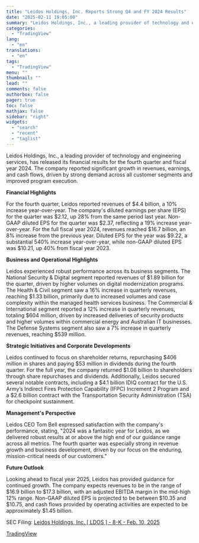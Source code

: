 ```yaml
---
title: "Leidos Holdings, Inc. Reports Strong Q4 and FY 2024 Results"
date: "2025-02-11 19:05:00"
summary: "Leidos Holdings, Inc., a leading provider of technology and engineering services, has released its financial results for the fourth quarter and fiscal year 2024. The company reported significant growth in revenues, earnings, and cash flows, driven by strong demand across all customer segments and improved program execution. Financial Highlights For..."
categories:
  - "TradingView"
lang:
  - "en"
translations:
  - "en"
tags:
  - "TradingView"
menu: ""
thumbnail: ""
lead: ""
comments: false
authorbox: false
pager: true
toc: false
mathjax: false
sidebar: "right"
widgets:
  - "search"
  - "recent"
  - "taglist"
---
```


Leidos Holdings, Inc., a leading provider of technology and engineering services, has released its financial results for the fourth quarter and fiscal year 2024. The company reported significant growth in revenues, earnings, and cash flows, driven by strong demand across all customer segments and improved program execution.

**Financial Highlights**

For the fourth quarter, Leidos reported revenues of $4.4 billion, a 10% increase year-over-year. The company's diluted earnings per share (EPS) for the quarter was $2.12, up 28% from the same period last year. Non-GAAP diluted EPS for the quarter was $2.37, reflecting a 19% increase year-over-year. For the full fiscal year 2024, revenues reached $16.7 billion, an 8% increase from the previous year. Diluted EPS for the year was $9.22, a substantial 540% increase year-over-year, while non-GAAP diluted EPS was $10.21, up 40% from fiscal year 2023.

**Business and Operational Highlights**

Leidos experienced robust performance across its business segments. The National Security & Digital segment reported revenues of $1.89 billion for the quarter, driven by higher volumes on digital modernization programs. The Health & Civil segment saw a 16% increase in quarterly revenues, reaching $1.33 billion, primarily due to increased volumes and case complexity within the managed health services business. The Commercial & International segment reported a 12% increase in quarterly revenues, totaling $604 million, driven by increased deliveries of security products and higher volumes within commercial energy and Australian IT businesses. The Defense Systems segment also saw a 7% increase in quarterly revenues, reaching $539 million.

**Strategic Initiatives and Corporate Developments**

Leidos continued to focus on shareholder returns, repurchasing $406 million in shares and paying $53 million in dividends during the fourth quarter. For the full year, the company returned $1.08 billion to shareholders through share repurchases and dividends. Additionally, Leidos secured several notable contracts, including a $4.1 billion IDIQ contract for the U.S. Army’s Indirect Fires Protection Capability (IFPC) Increment 2 Program and a $2.6 billion contract with the Transportation Security Administration (TSA) for checkpoint sustainment.

**Management's Perspective**

Leidos CEO Tom Bell expressed satisfaction with the company's performance, stating, "2024 was a fantastic year for Leidos, as we delivered robust results at or above the high end of our guidance range across all metrics. The fourth quarter was especially strong in revenue growth and business development, driven by our focus on the enduring, mission-critical needs of our customers."

**Future Outlook**

Looking ahead to fiscal year 2025, Leidos has provided guidance for continued growth. The company expects revenues to be in the range of $16.9 billion to $17.3 billion, with an adjusted EBITDA margin in the mid-high 12% range. Non-GAAP diluted EPS is projected to be between $10.35 and $10.75, and cash flows provided by operating activities are expected to be approximately $1.45 billion.

SEC Filing: [Leidos Holdings, Inc. [ LDOS ] - 8-K - Feb. 10, 2025](https://www.sec.gov/Archives/edgar/data/1336920/000133692025000004/ldos-20250211.htm)

[TradingView](https://www.tradingview.com/news/tradingview:e8da69762e371:0-leidos-holdings-inc-reports-strong-q4-and-fy-2024-results/)
